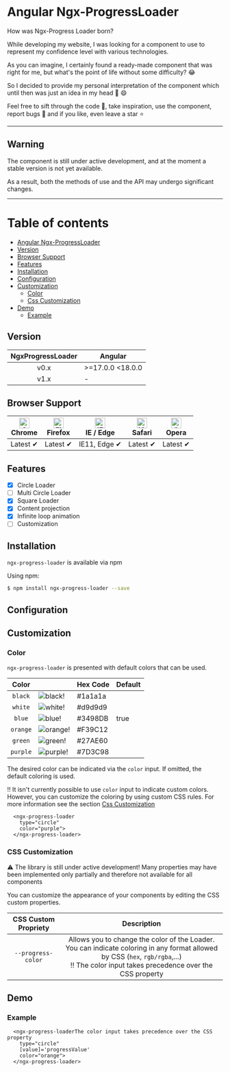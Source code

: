 # Angular Ngx-ProgressLoader

How was Ngx-Progress Loader born?

While developing my website, I was looking for a component to use to represent my confidence level with various technologies.

As you can imagine, I certainly found a ready-made component that was right for me, but what's the point of life without some difficulty? :joy:

So I decided to provide my personal interpretation of the component which until then was just an idea in my head :muscle: :smile:

Feel free to sift through the code :mag_right:, take inspiration, use the component, report bugs :bug: and if you like, even leave a star :star:

---

## Warning

The component is still under active development, and at the moment a stable version is not yet available.

As a result, both the methods of use and the API may undergo significant changes.

---

Table of contents
=================

- [Angular Ngx-ProgressLoader](#angular-ngx-progressloader)
- [Version](#version)
- [Browser Support](#browser-support)
- [Features](#features)
- [Installation](#installation)
- [Configuration](#configuration)
- [Customization](#customization)
  - [Color](#color)
  - [Css Customization](#css-customization)
- [Demo](#demo)
  - [Example](#example)

## Version

| NgxProgressLoader | Angular          |
|:-----------------:| ---------------- |
| v0.x              | >=17.0.0 <18.0.0 |
|  v1.x             |        -         |

## Browser Support

| [<img src="https://raw.githubusercontent.com/alrra/browser-logos/master/src/chrome/chrome_48x48.png" alt="Chrome" width="24px" height="24px" />](http://godban.github.io/browsers-support-badges/)</br>Chrome | [<img src="https://raw.githubusercontent.com/alrra/browser-logos/master/src/firefox/firefox_48x48.png" alt="Firefox" width="24px" height="24px" />](http://godban.github.io/browsers-support-badges/)</br>Firefox | [<img src="https://raw.githubusercontent.com/alrra/browser-logos/master/src/edge/edge_48x48.png" alt="IE / Edge" width="24px" height="24px" />](http://godban.github.io/browsers-support-badges/)</br>IE / Edge | [<img src="https://raw.githubusercontent.com/alrra/browser-logos/master/src/safari-ios/safari-ios_48x48.png" alt="iOS Safari" width="24px" height="24px" />](http://godban.github.io/browsers-support-badges/)</br>Safari | [<img src="https://raw.githubusercontent.com/alrra/browser-logos/master/src/opera/opera_48x48.png" alt="Opera" width="24px" height="24px" />](http://godban.github.io/browsers-support-badges/)</br>Opera |
| ------------------------------------------------------------------------------------------------------------------------------------------------------------------------------------------------------------- | ----------------------------------------------------------------------------------------------------------------------------------------------------------------------------------------------------------------- | --------------------------------------------------------------------------------------------------------------------------------------------------------------------------------------------------------------- | ------------------------------------------------------------------------------------------------------------------------------------------------------------------------------------------------------------------------- | --------------------------------------------------------------------------------------------------------------------------------------------------------------------------------------------------------- |
| Latest ✔                                                                                                                                                                                                      | Latest ✔                                                                                                                                                                                                          | IE11, Edge ✔                                                                                                                                                                                                    | Latest ✔                                                                                                                                                                                                                  | Latest ✔                                                                                                                                                                                                  |

## Features

- [x] Circle Loader
- [ ] Multi Circle Loader
- [x] Square Loader
- [x] Content projection
- [x] Infinite loop animation
- [ ] Customization

## Installation

`ngx-progress-loader` is available via npm

Using npm:

```bash
$ npm install ngx-progress-loader --save
```

## Configuration

## Customization

### Color

`ngx-progress-loader` is presented with default colors that can be used.

|  Color   |                                                          | Hex Code | Default   |
|:--------:|----------------------------------------------------------|----------|-----------|
| `black`  | ![black!](https://i.ibb.co/JqnC7cT/black.png "black")    | #1a1a1a  |           |
| `white`  | ![white!](https://i.ibb.co/jzVRFTP/white.png "white")    | #d9d9d9  |           |
|  `blue`  | ![blue!](https://i.ibb.co/LhByBcM/blue.png "blue")       | #3498DB  | true      |
| `orange` | ![orange!](https://i.ibb.co/vJDzBCR/orange.png "orange") | #F39C12  |           |
| `green`  | ![green!](https://i.ibb.co/cDcJ1hw/green.png "green")    | #27AE60  |           |
| `purple` | ![purple!](https://i.ibb.co/Hg6bjXS/purple.png "purple") | #7D3C98  |           |

The desired color can be indicated via the `color` input. If omitted, the default coloring is used.

 :bangbang: It isn't currently possible to use `color` input to indicate custom colors. 
 However, you can customize the coloring by using custom CSS rules. For more information see the section
[Css Customization](#css-customization)

```angular17html
  <ngx-progress-loader
    type="circle"
    color="purple">
  </ngx-progress-loader>
```

### CSS Customization
:warning: The library is still under active development!
Many properties may have been implemented only partially and therefore not available for all components

You can customize the appearance of your components by editing the CSS custom properties.

| CSS Custom Propriety |                                                                                             Description                                                                                             |
|:--------------------:|:---------------------------------------------------------------------------------------------------------------------------------------------------------------------------------------------------:|
|  `--progress-color`  | Allows you to change the color of the Loader. You can indicate coloring in any format allowed by CSS (`hex`, `rgb/rgba`,...)<br/> :bangbang: The color input takes precedence over the CSS property |


## Demo

### Example

```angular17html
  <ngx-progress-loaderThe color input takes precedence over the CSS property
    type="circle"
    [value]='progressValue'
    color="orange">
  </ngx-progress-loader>
```
